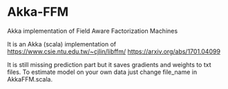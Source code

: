 # Akka-FFM
Akka implementation of Field Aware Factorization Machines

It is an Akka (scala) implementation of 
https://www.csie.ntu.edu.tw/~cjlin/libffm/
https://arxiv.org/abs/1701.04099

It is still missing prediction part but it saves gradients and weights to txt files. To estimate model on your own data just change file_name in AkkaFFM.scala.
